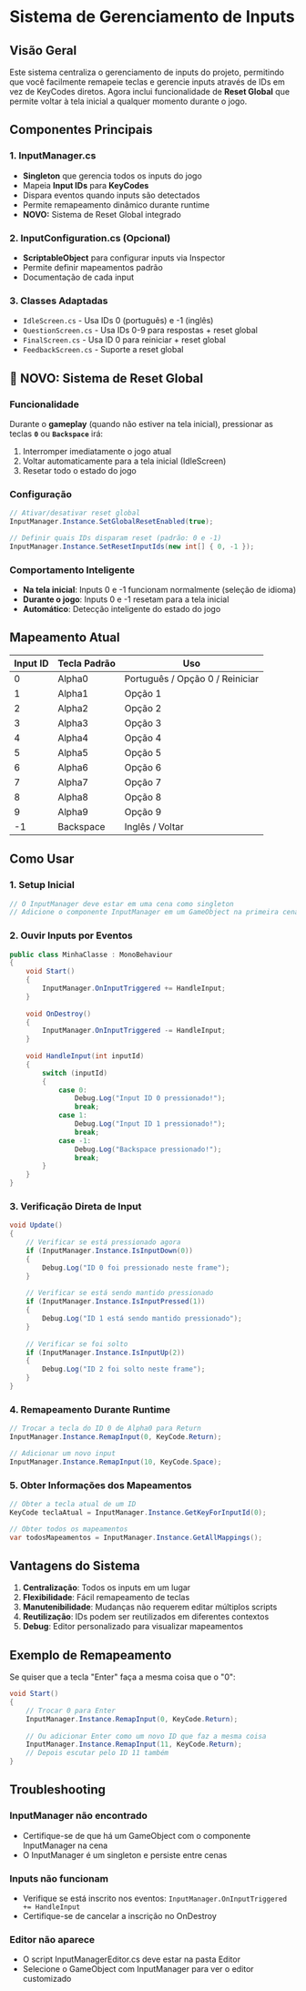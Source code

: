 # Sistema de Gerenciamento de Inputs

## Visão Geral

Este sistema centraliza o gerenciamento de inputs do projeto, permitindo que você facilmente remapeie teclas e gerencie inputs através de IDs em vez de KeyCodes diretos. Agora inclui funcionalidade de **Reset Global** que permite voltar à tela inicial a qualquer momento durante o jogo.

## Componentes Principais

### 1. InputManager.cs
- **Singleton** que gerencia todos os inputs do jogo
- Mapeia **Input IDs** para **KeyCodes**
- Dispara eventos quando inputs são detectados
- Permite remapeamento dinâmico durante runtime
- **NOVO:** Sistema de Reset Global integrado

### 2. InputConfiguration.cs (Opcional)
- **ScriptableObject** para configurar inputs via Inspector
- Permite definir mapeamentos padrão
- Documentação de cada input

### 3. Classes Adaptadas
- `IdleScreen.cs` - Usa IDs 0 (português) e -1 (inglês)
- `QuestionScreen.cs` - Usa IDs 0-9 para respostas + reset global
- `FinalScreen.cs` - Usa ID 0 para reiniciar + reset global
- `FeedbackScreen.cs` - Suporte a reset global

## 🔄 NOVO: Sistema de Reset Global

### Funcionalidade
Durante o **gameplay** (quando não estiver na tela inicial), pressionar as teclas **`0`** ou **`Backspace`** irá:
1. Interromper imediatamente o jogo atual
2. Voltar automaticamente para a tela inicial (IdleScreen)
3. Resetar todo o estado do jogo

### Configuração
```csharp
// Ativar/desativar reset global
InputManager.Instance.SetGlobalResetEnabled(true);

// Definir quais IDs disparam reset (padrão: 0 e -1)
InputManager.Instance.SetResetInputIds(new int[] { 0, -1 });
```

### Comportamento Inteligente
- **Na tela inicial**: Inputs 0 e -1 funcionam normalmente (seleção de idioma)
- **Durante o jogo**: Inputs 0 e -1 resetam para a tela inicial
- **Automático**: Detecção inteligente do estado do jogo

## Mapeamento Atual

| Input ID | Tecla Padrão | Uso |
|----------|--------------|-----|
| 0 | Alpha0 | Português / Opção 0 / Reiniciar |
| 1 | Alpha1 | Opção 1 |
| 2 | Alpha2 | Opção 2 |
| 3 | Alpha3 | Opção 3 |
| 4 | Alpha4 | Opção 4 |
| 5 | Alpha5 | Opção 5 |
| 6 | Alpha6 | Opção 6 |
| 7 | Alpha7 | Opção 7 |
| 8 | Alpha8 | Opção 8 |
| 9 | Alpha9 | Opção 9 |
| -1 | Backspace | Inglês / Voltar |

## Como Usar

### 1. Setup Inicial
```csharp
// O InputManager deve estar em uma cena como singleton
// Adicione o componente InputManager em um GameObject na primeira cena
```

### 2. Ouvir Inputs por Eventos
```csharp
public class MinhaClasse : MonoBehaviour
{
    void Start()
    {
        InputManager.OnInputTriggered += HandleInput;
    }
    
    void OnDestroy()
    {
        InputManager.OnInputTriggered -= HandleInput;
    }
    
    void HandleInput(int inputId)
    {
        switch (inputId)
        {
            case 0:
                Debug.Log("Input ID 0 pressionado!");
                break;
            case 1:
                Debug.Log("Input ID 1 pressionado!");
                break;
            case -1:
                Debug.Log("Backspace pressionado!");
                break;
        }
    }
}
```

### 3. Verificação Direta de Input
```csharp
void Update()
{
    // Verificar se está pressionado agora
    if (InputManager.Instance.IsInputDown(0))
    {
        Debug.Log("ID 0 foi pressionado neste frame");
    }
    
    // Verificar se está sendo mantido pressionado
    if (InputManager.Instance.IsInputPressed(1))
    {
        Debug.Log("ID 1 está sendo mantido pressionado");
    }
    
    // Verificar se foi solto
    if (InputManager.Instance.IsInputUp(2))
    {
        Debug.Log("ID 2 foi solto neste frame");
    }
}
```

### 4. Remapeamento Durante Runtime
```csharp
// Trocar a tecla do ID 0 de Alpha0 para Return
InputManager.Instance.RemapInput(0, KeyCode.Return);

// Adicionar um novo input
InputManager.Instance.RemapInput(10, KeyCode.Space);
```

### 5. Obter Informações dos Mapeamentos
```csharp
// Obter a tecla atual de um ID
KeyCode teclaAtual = InputManager.Instance.GetKeyForInputId(0);

// Obter todos os mapeamentos
var todosMapeamentos = InputManager.Instance.GetAllMappings();
```

## Vantagens do Sistema

1. **Centralização**: Todos os inputs em um lugar
2. **Flexibilidade**: Fácil remapeamento de teclas
3. **Manutenibilidade**: Mudanças não requerem editar múltiplos scripts
4. **Reutilização**: IDs podem ser reutilizados em diferentes contextos
5. **Debug**: Editor personalizado para visualizar mapeamentos

## Exemplo de Remapeamento

Se quiser que a tecla "Enter" faça a mesma coisa que o "0":

```csharp
void Start()
{
    // Trocar 0 para Enter
    InputManager.Instance.RemapInput(0, KeyCode.Return);
    
    // Ou adicionar Enter como um novo ID que faz a mesma coisa
    InputManager.Instance.RemapInput(11, KeyCode.Return);
    // Depois escutar pelo ID 11 também
}
```

## Troubleshooting

### InputManager não encontrado
- Certifique-se de que há um GameObject com o componente InputManager na cena
- O InputManager é um singleton e persiste entre cenas

### Inputs não funcionam
- Verifique se está inscrito nos eventos: `InputManager.OnInputTriggered += HandleInput`
- Certifique-se de cancelar a inscrição no OnDestroy

### Editor não aparece
- O script InputManagerEditor.cs deve estar na pasta Editor
- Selecione o GameObject com InputManager para ver o editor customizado